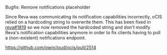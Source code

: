 Bugfix: Remove notifications placeholder

Since Reva was communicating its notification capabilities incorrectly, oCIS relied on a hardcoding string to overwrite them.
This has been fixed in [reva#1819](https://github.com/cs3org/reva/pull/1819) so we now removed the hardcoded string 
and don't modify Reva's notification capabilities anymore in order to fix clients having to poll a (non-existent) notifications endpoint.

https://github.com/owncloud/ocis/pull/2514
